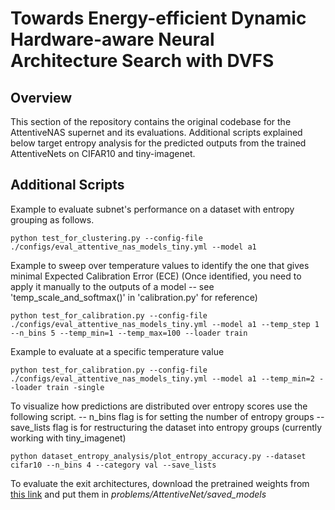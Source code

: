 # Towards Energy-efficient Dynamic Hardware-aware Neural Architecture Search with DVFS

## Overview

This section of the repository contains the original codebase for the AttentiveNAS supernet and its evaluations. Additional scripts explained below target entropy analysis for the predicted outputs from the trained AttentiveNets on CIFAR10 and tiny-imagenet. 


## Additional Scripts 

Example to evaluate subnet's performance on a dataset with entropy grouping as follows.

```
python test_for_clustering.py --config-file ./configs/eval_attentive_nas_models_tiny.yml --model a1
```

Example to sweep over temperature values to identify the one that gives minimal Expected Calibration Error (ECE) (Once identified, you need to apply it manually to the outputs of a model -- see 'temp_scale_and_softmax()' in 'calibration.py' for reference)
```
python test_for_calibration.py --config-file ./configs/eval_attentive_nas_models_tiny.yml --model a1 --temp_step 1 --n_bins 5 --temp_min=1 --temp_max=100 --loader train
```

Example to evaluate at a specific temperature value
```
python test_for_calibration.py --config-file ./configs/eval_attentive_nas_models_tiny.yml --model a1 --temp_min=2 --loader train -single
```

To visualize how predictions are distributed over entropy scores use the following script.
-- n_bins flag is for setting the number of entropy groups
-- save_lists flag is for restructuring the dataset into entropy groups (currently working with tiny_imagenet)

```
python dataset_entropy_analysis/plot_entropy_accuracy.py --dataset cifar10 --n_bins 4 --category val --save_lists
```


To evaluate the exit architectures, download the pretrained weights from [this link](https://drive.google.com/drive/folders/1YKvht2ROO6gjlTHmlE-pf65A4X1q3W0m?usp=sharing) and put them in *problems/AttentiveNet/saved_models*
